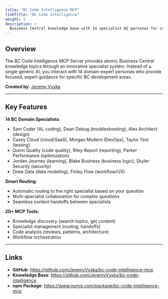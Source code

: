 ```yaml
---
title: "BC Code Intelligence MCP"
linkTitle: "BC Code Intelligence"
weight: 1
description: >
  Business Central knowledge base with 14 specialist AI personas for comprehensive development guidance
---
```


## Overview

The BC Code Intelligence MCP Server provides atomic Business Central knowledge topics through an innovative specialist system. Instead of a single generic AI, you interact with 14 domain-expert personas who provide focused, expert guidance for specific BC development areas.

**Created by**: [Jeremy Vyska](https://github.com/JeremyVyska)

---

## Key Features

**14 BC Domain Specialists**:
- Sam Coder (AL coding), Dean Debug (troubleshooting), Alex Architect (design)
- Casey Cloud (cloud/SaaS), Morgan Modern (DevOps), Taylor Test (testing)
- Quinn Quality (code quality), Riley Report (reporting), Parker Performance (optimization)
- Jordan Journey (learning), Blake Business (business logic), Skyler Security (security)
- Drew Data (data modeling), Finley Flow (workflow/UX)

**Smart Routing**:
- Automatic routing to the right specialist based on your question
- Multi-specialist collaboration for complex questions
- Seamless context handoffs between specialists

**20+ MCP Tools**:
- Knowledge discovery (search topics, get content)
- Specialist management (routing, handoffs)
- Code analysis (reviews, patterns, architecture)
- Workflow orchestration

---

## Links

- **GitHub**: https://github.com/JeremyVyska/bc-code-intelligence-mcp
- **Knowledge Base**: https://github.com/JeremyVyska/bc-code-intelligence
- **npm Package**: https://www.npmjs.com/package/bc-code-intelligence-mcp
